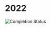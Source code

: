 # 2022

![Completion Status](https://img.shields.io/endpoint?url=https://raw.githubusercontent.com/Nyaaa/advent-of-code/master/2022/badge.json)
